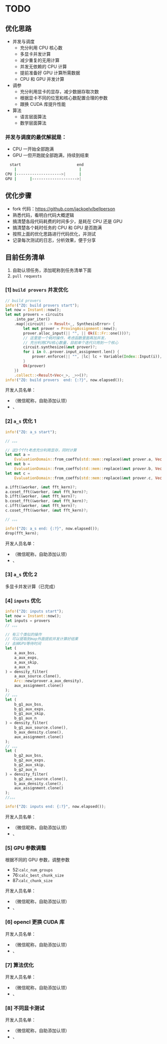 # TODO

## 优化思路

- 并发与调度
  - 充分利用 CPU 核心数
  - 多显卡并发计算
  - 减少重复的无用计算
  - 并发无依赖的 CPU 计算
  - 提前准备好 GPU 计算所需数据
  - CPU 和 GPU 并发计算
- 调参
  - 充分利用显卡的显存，减少数据存取次数
  - 根据显卡不同的位宽和核心数配置合理的参数
  - 跟换 CUDA 库提升性能
- 算法
  - 语言层面算法
  - 数学层面算法

### 并发与调度的最优解就是：

- CPU 一开始全部跑满
- GPU 一但开跑就全部跑满，持续到结束

```sh
  start                         end
    |                            |
CPU |-------------------->|      |
GPU |      |-------------------->|
```

## 优化步骤

- fork 代码：https://github.com/jackoelv/bellperson
- 熟悉代码，看明白代码大概逻辑
- 搞清楚各段代码耗费的时间多少，是耗在 CPU 还是 GPU
- 搞清楚各个耗时任务的 CPU 和 GPU 是否跑满
- 按照上面的优化思路进行代码优化，并测试
- 记录每次测试的日志，分析效果，便于分享

## 目前任务清单

1. 自助认领任务，添加昵称到任务清单下面
2. `pull requests`

### [1] `build provers` 并发优化

```rs
// build provers
info!("ZQ: build provers start");
let now = Instant::now();
let mut provers = circuits
    .into_par_iter()
    .map(|circuit| -> Result<_, SynthesisError> {
        let mut prover = ProvingAssignment::new();
        prover.alloc_input(|| "", || Ok(E::Fr::one()))?;
        // 这里是一个耗时操作，考虑函数里面再加并发，
        // 充分利用CPU核心数量，目前单个迭代只用到一个核心
        circuit.synthesize(&mut prover)?;
        for i in 0..prover.input_assignment.len() {
            prover.enforce(|| "", |lc| lc + Variable(Index::Input(i)), |lc| lc, |lc| lc);
        }
        Ok(prover)
    })
    .collect::<Result<Vec<_>, _>>()?;
info!("ZQ: build provers  end: {:?}", now.elapsed());
```

开发人员名单：

- （微信昵称，自助添加认领）
- 、

### [2] `a_s` 优化 1

```rs
info!("ZQ: a_s start");

// 。。。

// 这3个fft考虑充分利用显存，同时计算
let mut a =
    EvaluationDomain::from_coeffs(std::mem::replace(&mut prover.a, Vec::new()))?;
let mut b =
    EvaluationDomain::from_coeffs(std::mem::replace(&mut prover.b, Vec::new()))?;
let mut c =
    EvaluationDomain::from_coeffs(std::mem::replace(&mut prover.c, Vec::new()))?;

a.ifft(&worker, &mut fft_kern)?;
a.coset_fft(&worker, &mut fft_kern)?;
b.ifft(&worker, &mut fft_kern)?;
b.coset_fft(&worker, &mut fft_kern)?;
c.ifft(&worker, &mut fft_kern)?;
c.coset_fft(&worker, &mut fft_kern)?;

// 。。。

info!("ZQ: a_s end: {:?}", now.elapsed());
drop(fft_kern);
```

开发人员名单：

- （微信昵称，自助添加认领）
- 、

### [3] `a_s` 优化 2

多显卡并发计算（已完成）

### [4] `inputs` 优化

```rs
info!("ZQ: inputs start");
let now = Instant::now();
let inputs = provers
// 。。。

// 有三个类似的操作
// 可以提取到map外面提前并发计算好结果
// 去掉GPU等待时间
let (
    a_aux_bss,
    a_aux_exps,
    a_aux_skip,
    a_aux_n
) = density_filter(
    a_aux_source.clone(),
    Arc::new(prover.a_aux_density),
    aux_assignment.clone()
);
// 。。。
let (
    b_g1_aux_bss,
    b_g1_aux_exps,
    b_g1_aux_skip,
    b_g1_aux_n
) = density_filter(
    b_g1_aux_source.clone(),
    b_aux_density.clone(),
    aux_assignment.clone()
);
// 。。。
let (
    b_g2_aux_bss,
    b_g2_aux_exps,
    b_g2_aux_skip,
    b_g2_aux_n
) = density_filter(
    b_g2_aux_source.clone(),
    b_aux_density.clone(),
    aux_assignment.clone()
);
//。。。

info!("ZQ: inputs end: {:?}", now.elapsed());
```

开发人员名单：

- （微信昵称，自助添加认领）
- 、

### [5] GPU 参数调整

根据不同的 GPU 参数，调整参数

- 52:`calc_num_groups`
- 76:`calc_best_chunk_size`
- 87:`calc_chunk_size`

开发人员名单：

- （微信昵称，自助添加认领）
- 、

### [6] opencl 更换 CUDA 库

开发人员名单：

- （微信昵称，自助添加认领）
- 、

### [7] 算法优化

开发人员名单：

- （微信昵称，自助添加认领）
- 、

### [8] 不同显卡测试

开发人员名单：

- （微信昵称，自助添加认领）
- 、
